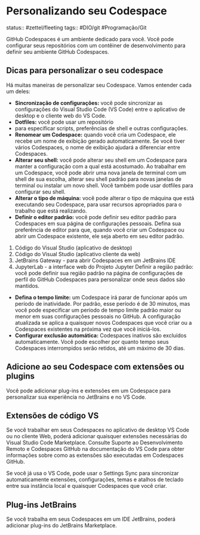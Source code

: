 # Personalizando seu Codespace
status:: #zettel/fleeting 
tags:: #DIO/git #Programação/Git 

GitHub Codespaces é um ambiente dedicado para você. Você pode configurar seus repositórios com um contêiner de desenvolvimento para definir seu ambiente GitHub Codespaces.

## Dicas para personalizar o seu codespace

Há muitas maneiras de personalizar seu Codespace. Vamos entender cada um deles:
- **Sincronização de configurações:** você pode sincronizar as configurações do Visual Studio Code (VS Code) entre o aplicativo de desktop e o cliente web do VS Code.
- **Dotfiles:** você pode usar um repositório
- para especificar scripts, preferências de shell e outras configurações.
- **Renomear um Codespace:** quando você cria um Codespace, ele recebe um nome de exibição gerado automaticamente. Se você tiver vários Codespaces, o nome de exibição ajudará a diferenciar entre Codespaces.
- **Alterar seu shell:** você pode alterar seu shell em um Codespace para manter a configuração com a qual está acostumado. Ao trabalhar em um Codespace, você pode abrir uma nova janela de terminal com um shell de sua escolha, alterar seu shell padrão para novas janelas de terminal ou instalar um novo shell. Você também pode usar dotfiles para configurar seu shell.
- **Alterar o tipo de máquina:** você pode alterar o tipo de máquina que está executando seu Codespace, para usar recursos apropriados para o trabalho que está realizando.
- **Definir o editor padrão:** você pode definir seu editor padrão para Codespaces em sua página de configurações pessoais. Defina sua preferência de editor para que, quando você criar um Codespace ou abrir um Codespace existente, ele seja aberto em seu editor padrão.
1. Código do Visual Studio (aplicativo de desktop)
2. Código do Visual Studio (aplicativo cliente da web)
3. JetBrains Gateway - para abrir Codespaces em um JetBrains IDE
4. JupyterLab - a interface web do Projeto Jupyter Definir a região padrão: você pode definir sua região padrão na página de configurações de perfil do GitHub Codespaces para personalizar onde seus dados são mantidos.
- **Defina o tempo limite:** um Codespace irá parar de funcionar após um período de inatividade. Por padrão, esse período é de 30 minutos, mas você pode especificar um período de tempo limite padrão maior ou menor em suas configurações pessoais no GitHub. A configuração atualizada se aplica a quaisquer novos Codespaces que você criar ou a Codespaces existentes na próxima vez que você iniciá-los.
- **Configurar exclusão automática:** Codespaces inativos são excluídos automaticamente. Você pode escolher por quanto tempo seus Codespaces interrompidos serão retidos, até um máximo de 30 dias.

## Adicione ao seu Codespace com extensões ou plugins

Você pode adicionar plug-ins e extensões em um Codespace para personalizar sua experiência no JetBrains e no VS Code.

## Extensões de código VS

Se você trabalhar em seus Codespaces no aplicativo de desktop VS Code ou no cliente Web, poderá adicionar quaisquer extensões necessárias do Visual Studio Code Marketplace. Consulte Suporte ao Desenvolvimento Remoto e Codespaces GitHub na documentação do VS Code para obter informações sobre como as extensões são executadas em Codespaces GitHub.

Se você já usa o VS Code, pode usar o Settings Sync para sincronizar automaticamente extensões, configurações, temas e atalhos de teclado entre sua instância local e quaisquer Codespaces que você criar.

## Plug-ins JetBrains

Se você trabalha em seus Codespaces em um IDE JetBrains, poderá adicionar plug-ins do JetBrains Marketplace.